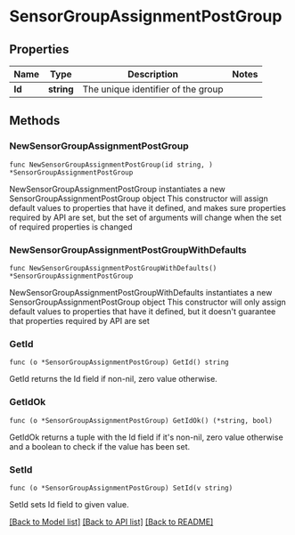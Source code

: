 # SensorGroupAssignmentPostGroup

## Properties

Name | Type | Description | Notes
------------ | ------------- | ------------- | -------------
**Id** | **string** | The unique identifier of the group | 

## Methods

### NewSensorGroupAssignmentPostGroup

`func NewSensorGroupAssignmentPostGroup(id string, ) *SensorGroupAssignmentPostGroup`

NewSensorGroupAssignmentPostGroup instantiates a new SensorGroupAssignmentPostGroup object
This constructor will assign default values to properties that have it defined,
and makes sure properties required by API are set, but the set of arguments
will change when the set of required properties is changed

### NewSensorGroupAssignmentPostGroupWithDefaults

`func NewSensorGroupAssignmentPostGroupWithDefaults() *SensorGroupAssignmentPostGroup`

NewSensorGroupAssignmentPostGroupWithDefaults instantiates a new SensorGroupAssignmentPostGroup object
This constructor will only assign default values to properties that have it defined,
but it doesn't guarantee that properties required by API are set

### GetId

`func (o *SensorGroupAssignmentPostGroup) GetId() string`

GetId returns the Id field if non-nil, zero value otherwise.

### GetIdOk

`func (o *SensorGroupAssignmentPostGroup) GetIdOk() (*string, bool)`

GetIdOk returns a tuple with the Id field if it's non-nil, zero value otherwise
and a boolean to check if the value has been set.

### SetId

`func (o *SensorGroupAssignmentPostGroup) SetId(v string)`

SetId sets Id field to given value.



[[Back to Model list]](../README.md#documentation-for-models) [[Back to API list]](../README.md#documentation-for-api-endpoints) [[Back to README]](../README.md)


